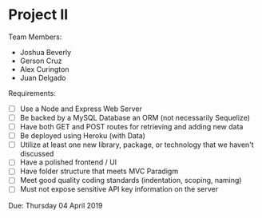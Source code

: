 # Project II

Team Members:
+ Joshua Beverly
+ Gerson Cruz
+ Alex Curington
+ Juan Delgado

Requirements:
- [ ] Use a Node and Express Web Server
- [ ] Be backed by a MySQL Database an ORM (not necessarily Sequelize)
- [ ] Have both GET and POST routes for retrieving and adding new data
- [ ] Be deployed using Heroku (with Data)
- [ ] Utilize at least one new library, package, or technology that we haven't discussed
- [ ]  Have a polished frontend / UI
- [ ] Have folder structure that meets MVC Paradigm
- [ ] Meet good quality coding standards (indentation, scoping, naming)
- [ ] Must not expose sensitive API key information on the server

Due: Thursday 04 April 2019
